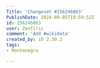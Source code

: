 ```yaml
---
Title: 'Changeset #156246863'
PublishDate: 2024-09-05T19:59:52Z
id: 156246863
user: Zenfiric
comment: 'Add #wikidata'
created_by: iD 2.30.2
tags:
- Montenegro

---
```

